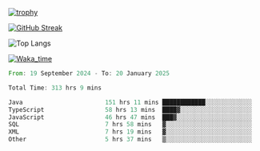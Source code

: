 <!--
**ren-joey/ren-joey** is a ✨ _special_ ✨ repository because its `README.md` (this file) appears on your GitHub profile.

Here are some ideas to get you started:

- 🔭 I’m currently working on ...
- 🌱 I’m currently learning ...
- 👯 I’m looking to collaborate on ...
- 🤔 I’m looking for help with ...
- 💬 Ask me about ...
- 📫 How to reach me: ...
- 😄 Pronouns: ...
- ⚡ Fun fact: ...
-->

[![trophy](https://github-profile-trophy.vercel.app/?username=ren-joey&theme=darkhub&column=5)](https://github.com/ren-joey)

[![GitHub Streak](https://streak-stats.demolab.com/?user=ren-joey&theme=dark)](https://github.com/ren-joey)

![Top Langs](https://github-readme-stats.vercel.app/api/top-langs?username=ren-joey&show_icons=true&layout=compact&locale=en&hide=html,CSS,scss,Pug,Twig&theme=dark)

[![Waka_time](https://github-readme-stats.vercel.app/api/wakatime?username=joeyren&theme=dark)](https://github.com/ren-joey)

<!--START_SECTION:waka-->

```rust
From: 19 September 2024 - To: 20 January 2025

Total Time: 313 hrs 9 mins

Java                       151 hrs 11 mins ████████████░░░░░░░░░░░░░   47.43 %
TypeScript                 58 hrs 13 mins  ████▓░░░░░░░░░░░░░░░░░░░░   18.27 %
JavaScript                 46 hrs 47 mins  ███▓░░░░░░░░░░░░░░░░░░░░░   14.68 %
SQL                        7 hrs 58 mins   ▓░░░░░░░░░░░░░░░░░░░░░░░░   02.50 %
XML                        7 hrs 19 mins   ▓░░░░░░░░░░░░░░░░░░░░░░░░   02.30 %
Other                      5 hrs 37 mins   ▒░░░░░░░░░░░░░░░░░░░░░░░░   01.76 %
```

<!--END_SECTION:waka-->

